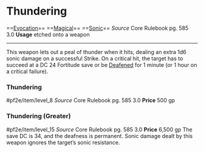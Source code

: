 # Thundering
==[Evocation](../../../Traits/Evocation.md)== ==[Magical](../../../Traits/Magical.md)== ==[Sonic](../../../Traits/Sonic.md)==
*Source* Core Rulebook pg. 585 3.0
**Usage** etched onto a weapon

---
This weapon lets out a peal of thunder when it hits, dealing an extra 1d6 sonic damage on a successful Strike. On a critical hit, the target has to succeed at a DC 24 Fortitude save or be [Deafened](../../../Conditions/Deafened.md) for 1 minute (or 1 hour on a critical failure).

### Thundering
#pf2e/item/level_8
*Source* Core Rulebook pg. 585 3.0
**Price** 500 gp

### Thundering (Greater)
#pf2e/item/level_15
*Source* Core Rulebook pg. 585 3.0
**Price** 6,500 gp
The save DC is 34, and the deafness is permanent. Sonic damage dealt by this weapon ignores the target’s sonic resistance.